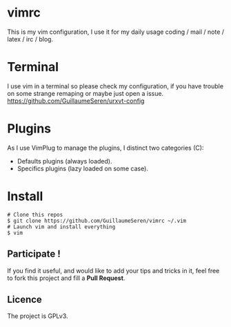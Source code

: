 vimrc
=====
This is my vim configuration,
I use it for my daily usage coding / mail / note / latex / irc / blog.

Terminal
========
I use vim in a terminal so please check my configuration, if you have
trouble on some strange remaping or maybe just open a issue.
https://github.com/GuillaumeSeren/urxvt-config

Plugins
=======
As I use VimPlug to manage the plugins, I distinct two categories (C):
* Defaults plugins (always loaded).
* Specifics plugins (lazy loaded on some case).

Install
=======
```
# Clone this repos
$ git clone https://github.com/GuillaumeSeren/vimrc ~/.vim
# Launch vim and install everything
$ vim
```

## Participate !
If you find it useful, and would like to add your tips and tricks in it,
feel free to fork this project and fill a __Pull Request__.

## Licence
The project is GPLv3.

